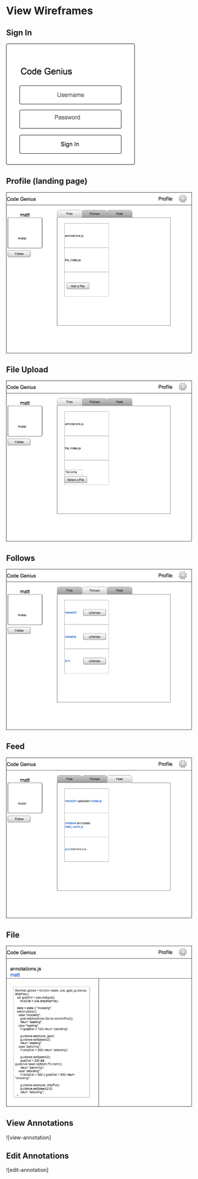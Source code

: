 # View Wireframes

## Sign In
![signin]

## Profile (landing page)
![profile]

## File Upload
![profile-files-dialog]

## Follows
![follows]

## Feed
![feed]

## File
![file]

## View Annotations
![view-annotation]

## Edit Annotations
![edit-annotation]


[signin]:               ./wireframes/signin.png
[profile]:              ./wireframes/profile-files.png
[profile-files-dialog]: ./wireframes/profile-files-dialog.png
[follows]:              ./wireframes/profile-follows.png
[feed]:                 ./wireframes/profile-feed.png
[file]:                 ./wireframes/file.png
[view-annotations]:     ./wireframes/file-view-annotation.png
[edit-annotations]:     ./wireframes/file-edit-annotation.png
